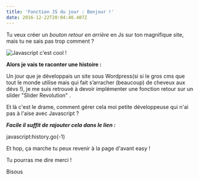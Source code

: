 ```yaml
---
title: 'Fonction JS du jour : Bonjour !'
date: 2016-12-22T20:04:40.407Z
---
```

Tu veux créer un _bouton retour en arrière_ en Js sur ton magnifique site, mais tu ne sais pas trop comment ?

![Javascript c'est cool !](/img/blog/b_1_q_0_p_0.jpg.png)

**Alors je vais te raconter une histoire :**

Un jour que je développais un site sous Wordpress(si si le gros cms que tout le monde utilise mais qui fait s’arracher (beaucoup) de cheveux aux dévs !), je me suis retrouvé à devoir implémenter une fonction retour sur un slider "Slider Revolution" .

Et là c'est le drame, comment gérer cela moi petite développeuse qui n'ai pas à l'aise avec Javascript ?

_**Facile il suffit de rajouter cela dans le lien :**_

javascript:history.go(-1)

Et hop, ça marche tu peux revenir à la page d'avant easy !

Tu pourras me dire merci !

Bisous
